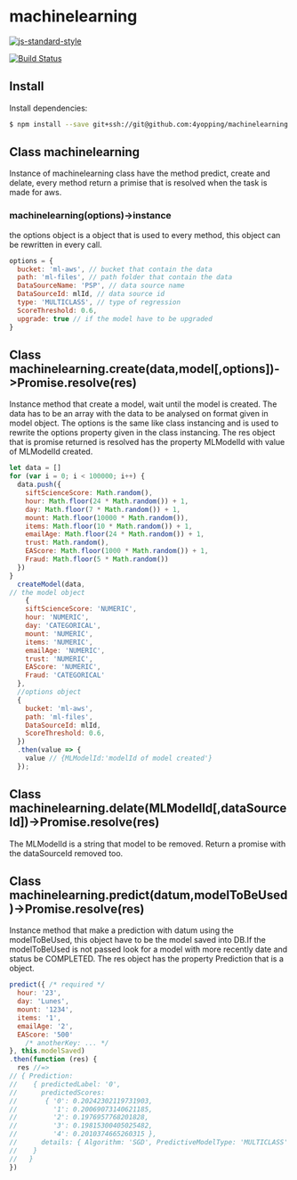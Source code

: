 # machinelearning
[![js-standard-style](https://cdn.rawgit.com/feross/standard/master/badge.svg)](http://standardjs.com)

[![Build Status](https://travis-ci.com/4yopping/machinelearning.svg?token=2Cbz912YVHmx3VxyGReu&branch=master)](https://travis-ci.com/4yopping/machinelearning)
## Install

Install dependencies:

```bash
$ npm install --save git+ssh://git@github.com:4yopping/machinelearning.git
```
## Class machinelearning
Instance of machinelearning class have the method predict, create and delate, every method return a primise that is resolved when the task is made for aws.
### machinelearning(options)->instance
the options object is a object that is used to every method, this object can be rewritten in every call.
```js
options = {
  bucket: 'ml-aws', // bucket that contain the data
  path: 'ml-files', // path folder that contain the data
  DataSourceName: 'PSP', // data source name
  DataSourceId: mlId, // data source id
  type: 'MULTICLASS', // type of regression
  ScoreThreshold: 0.6,
  upgrade: true // if the model have to be upgraded
}
```
## Class machinelearning.create(data,model[,options])->Promise.resolve(res)

Instance method that create a model, wait until the model is created. The data has to be an array with the data to be analysed on format given in model object. The options is the same like class instancing and is used to rewrite the options property given in the class instancing.
The res object that is promise returned is resolved has the property MLModelId with value of MLModelId created.
```js
let data = []
for (var i = 0; i < 100000; i++) {
  data.push({
    siftScienceScore: Math.random(),
    hour: Math.floor(24 * Math.random()) + 1,
    day: Math.floor(7 * Math.random()) + 1,
    mount: Math.floor(10000 * Math.random()),
    items: Math.floor(10 * Math.random()) + 1,
    emailAge: Math.floor(24 * Math.random()) + 1,
    trust: Math.random(),
    EAScore: Math.floor(1000 * Math.random()) + 1,
    Fraud: Math.floor(5 * Math.random())
  })
}
  createModel(data,
// the model object
    {
    siftScienceScore: 'NUMERIC',
    hour: 'NUMERIC',
    day: 'CATEGORICAL',
    mount: 'NUMERIC',
    items: 'NUMERIC',
    emailAge: 'NUMERIC',
    trust: 'NUMERIC',
    EAScore: 'NUMERIC',
    Fraud: 'CATEGORICAL'
  },
  //options object
  {
    bucket: 'ml-aws',
    path: 'ml-files',
    DataSourceId: mlId,
    ScoreThreshold: 0.6,
  })
  .then(value => {
    value // {MLModelId:'modelId of model created'}
  });
```

## Class machinelearning.delate(MLModelId[,dataSourceId])->Promise.resolve(res)
The MLModelId is a string that model to be removed. Return a promise with the dataSourceId
removed too.

## Class machinelearning.predict(datum,modelToBeUsed)->Promise.resolve(res)

Instance method that make a prediction with datum using the modelToBeUsed, this object have to be the model saved into DB.If the modelToBeUsed is not passed look for a model with more recently date and status be COMPLETED. The res object has the property Prediction that is a object.
```js
predict({ /* required */
  hour: '23',
  day: 'Lunes',
  mount: '1234',
  items: '1',
  emailAge: '2',
  EAScore: '500'
    /* anotherKey: ... */
}, this.modelSaved)
.then(function (res) {
  res //=>
// { Prediction:
//    { predictedLabel: '0',
//      predictedScores:
//       { '0': 0.20242302119731903,
//         '1': 0.20069073140621185,
//         '2': 0.1976957768201828,
//         '3': 0.19815300405025482,
//         '4': 0.2010374665260315 },
//      details: { Algorithm: 'SGD', PredictiveModelType: 'MULTICLASS' }
//    }
//   }
})
```
